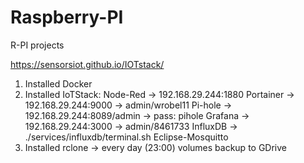 # Raspberry-PI
R-PI projects

https://sensorsiot.github.io/IOTstack/

1. Installed Docker
2. Installed IoTStack:
      Node-Red -> 192.168.29.244:1880
      Portainer -> 192.168.29.244:9000 -> admin/wrobel11
      Pi-hole -> 192.168.29.244:8089/admin -> pass: pihole
      Grafana -> 192.168.29.244:3000 -> admin/8461733
      InfluxDB -> ./services/influxdb/terminal.sh
      Eclipse-Mosquitto
3. Installed rclone -> every day (23:00) volumes backup to GDrive
